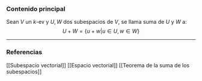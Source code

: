 ### Contenido principal

Sean $V$ un $k$-ev y $U,W$ dos subespacios de $V$, se llama suma de $U$ y $W$ a:
$$
\begin{equation}
	U + W = \{u + w | u \in U, w \in W\}
\end{equation}
$$

--- 
### Referencias
[[Subespacio vectorial]]
[[Espacio vectorial]]
[[Teorema de la suma de los subespacios]]